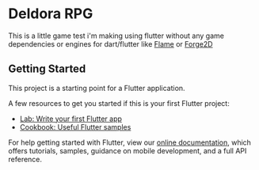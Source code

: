 # Deldora RPG

This is a little game test i'm making using flutter without any game dependencies or engines for dart/flutter like [Flame](https://pub.dev/packages/flame) or [Forge2D](https://pub.dev/packages/forge2d)

## Getting Started

This project is a starting point for a Flutter application.

A few resources to get you started if this is your first Flutter project:

- [Lab: Write your first Flutter app](https://flutter.dev/docs/get-started/codelab)
- [Cookbook: Useful Flutter samples](https://flutter.dev/docs/cookbook)

For help getting started with Flutter, view our
[online documentation](https://flutter.dev/docs), which offers tutorials,
samples, guidance on mobile development, and a full API reference.
